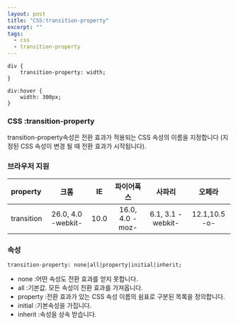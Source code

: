 ```yaml
---
layout: post
title: "CSS:transition-property"
excerpt: ""
tags: 
  - css
  - transition-property
---
```


```
div {
    transition-property: width;
}

div:hover {
    width: 300px;
}
```
### CSS :transition-property

transition-property속성은 전환 효과가 적용되는 CSS 속성의 이름을 지정합니다 (지정된 CSS 속성이 변경 될 때 전환 효과가 시작됩니다).

### 브라우저 지원
| property | 크롬 | IE | 파이어폭스 | 사파리 | 오페라 |
|:--------|:--------:|:--------:|:--------:|:--------:|:--------:|
| transition | 26.0, 4.0 -webkit- | 10.0 | 16.0, 4.0 -moz- | 6.1, 3.1 -webkit- | 12.1,10.5 -o- |

### 속성
`transition-property: none|all|property|initial|inherit;`

+ none :어떤 속성도 전환 효과를 얻지 못합니다.
+ all :기본값. 모든 속성이 전환 효과를 가져옵니다.
+ property :전환 효과가 있는 CSS 속성 이름의 쉼표로 구분된 목록을 정의합니다.
+ initial :기본속성을 가집니다.
+ inherit :속성을 상속 받습니다.
